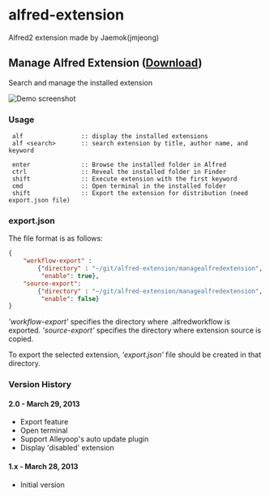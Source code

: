 alfred-extension
================

Alfred2 extension made by Jaemok(jmjeong)

## Manage Alfred Extension ([Download](https://raw.github.com/jmjeong/alfred-extension/master/managealfredextension/ManageAlfredExtension.alfredworkflow))

Search and manage the installed extension

![Demo screenshot](https://raw.github.com/jmjeong/alfred-extension/master/managealfredextension/screenshot.png)

###  Usage

```
 alf                :: display the installed extensions
 alf <search>       :: search extension by title, author name, and keyword

 enter              :: Browse the installed folder in Alfred
 ctrl               :: Reveal the installed folder in Finder
 shift              :: Execute extension with the first keyword
 cmd                :: Open terminal in the installed folder
 shift              :: Export the extension for distribution (need export.json file)
```

### export.json 

The file format is as follows:

```json
{
    "workflow-export" :
	    {"directory" : "~/git/alfred-extension/managealfredextension",
		 "enable": true},
    "source-export":
		{"directory" : "~/git/alfred-extension/managealfredextension",
		 "enable": false}
}
```

*'workflow-export'* specifies the directory where <extension>.alfredworkflow is exported.
*'source-export'* specifies the directory where extension source is copied.  

To export the selected extension, *'export.json'* file should be created in that directory.


### Version History 

#### 2.0 - March 29, 2013

- Export feature
- Open terminal 
- Support Alleyoop's auto update plugin
- Display 'disabled' extension

#### 1.x - March 28, 2013

- Initial version
